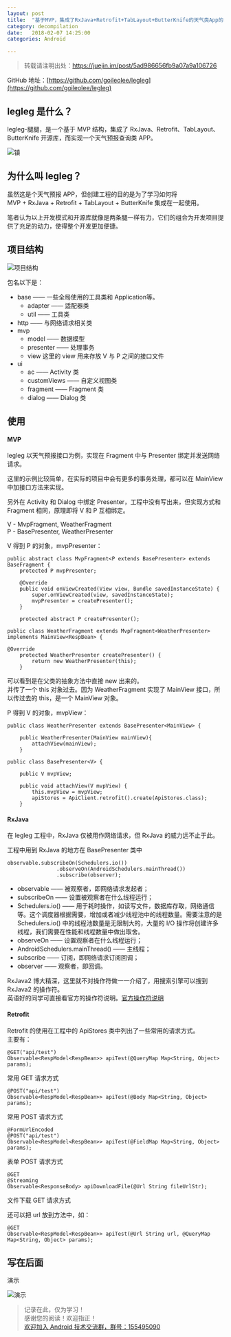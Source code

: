 ```yaml
---
layout: post
title:  "基于MVP，集成了RxJava+Retrofit+TabLayout+ButterKnife的天气类App的实现"
category: decompilation
date:   2018-02-07 14:25:00
categories: Android

---
```



>转载请注明出处：https://juejin.im/post/5ad986656fb9a07a9a106726

GitHub 地址：[https://github.com/goileolee/legleg](https://github.com/goileolee/legleg)

## legleg 是什么？

legleg-腿腿，是一个基于 MVP 结构，集成了 RxJava、Retrofit、TabLayout、ButterKnife 开源库，而实现一个天气预报查询类 APP。

![镇](https://user-gold-cdn.xitu.io/2018/5/17/1636d807233cbb86?w=290&h=188&f=png&s=48093)

## 为什么叫 legleg？

虽然这是个天气预报 APP，但创建工程的目的是为了学习如何将  
MVP + RxJava + Retrofit + TabLayout + ButterKnife 集成在一起使用。

笔者认为以上开发模式和开源库就像是两条腿一样有力，它们的组合为开发项目提供了充足的动力，使得整个开发更加便捷。

## 项目结构

![项目结构](https://user-gold-cdn.xitu.io/2018/4/20/162e1c75533cd1db?w=273&h=461&f=png&s=4317)

包名以下是：  
- base —— 一些全局使用的工具类和 Application等。
    - adapter —— 适配器类
    - util —— 工具类
- http —— 与网络请求相关类
- mvp  
    - model —— 数据模型
    - presenter —— 处理事务
    - view 这里的 view 用来存放 V 与 P 之间的接口文件
- ui
    - ac —— Activity 类
    - customViews —— 自定义视图类
    - fragment —— Fragment 类
    - dialog —— Dialog 类

## 使用

#### MVP

legleg 以天气预报接口为例，实现在 Fragment 中与 Presenter 绑定并发送网络请求。

这里的示例比较简单，在实际的项目中会有更多的事务处理，都可以在 MainView 中加接口方法来实现。

另外在 Activity 和 Dialog 中绑定 Presenter，工程中没有写出来，但实现方式和 Fragment 相同，原理即将 V 和 P 互相绑定。

V - MvpFragment, WeatherFragment  
P - BasePresenter, WeatherPresenter

V 得到 P 的对象，mvpPresenter：
```
public abstract class MvpFragment<P extends BasePresenter> extends BaseFragment {
    protected P mvpPresenter;

    @Override
    public void onViewCreated(View view, Bundle savedInstanceState) {
        super.onViewCreated(view, savedInstanceState);
        mvpPresenter = createPresenter();
    }

    protected abstract P createPresenter();
```

```
public class WeatherFragment extends MvpFragment<WeatherPresenter> implements MainView<RespBean> {

@Override
    protected WeatherPresenter createPresenter() {
        return new WeatherPresenter(this);
    }
```

可以看到是在父类的抽象方法中直接 new 出来的。  
并传了一个 this 对象过去。因为 WeatherFragment 实现了 MainView 接口，所以传过去的 this，是一个 MainView 对象。

P 得到 V 的对象，mvpView：

```
public class WeatherPresenter extends BasePresenter<MainView> {

    public WeatherPresenter(MainView mainView){
        attachView(mainView);
    }
```

```
public class BasePresenter<V> {

    public V mvpView;

    public void attachView(V mvpView) {
        this.mvpView = mvpView;
        apiStores = ApiClient.retrofit().create(ApiStores.class);
    }
```

#### RxJava

在 legleg 工程中，RxJava 仅被用作网络请求，但 RxJava 的威力远不止于此。

工程中用到 RxJava 的地方在 BasePresenter 类中
```
observable.subscribeOn(Schedulers.io())
                .observeOn(AndroidSchedulers.mainThread())
                .subscribe(observer);
```

- observable —— 被观察者，即网络请求发起者；
- subscribeOn —— 设置被观察者在什么线程运行；
- Schedulers.io() —— 用于耗时操作，如读写文件，数据库存取，网络通信等。这个调度器根据需要，增加或者减少线程池中的线程数量。需要注意的是 Schedulers.io() 中的线程池数量是无限制大的，大量的 I/O 操作将创建许多线程，我们需要在性能和线程数量中做出取舍。
- observeOn —— 设置观察者在什么线程运行；
- AndroidSchedulers.mainThread() —— 主线程；
- subscribe —— 订阅，即网络请求订阅回调；
- observer —— 观察者，即回调。

RxJava2 博大精深，这里就不对操作符做一一介绍了，用搜索引擎可以搜到 RxJava2 的操作符。  
英语好的同学可直接看官方的操作符说明。[官方操作符说明](http://reactivex.io/documentation/operators.html)

#### Retrofit

Retrofit 的使用在工程中的 ApiStores 类中列出了一些常用的请求方式。  
主要有：  

```
@GET("api/test")
Observable<RespModel<RespBean>> apiTest(@QueryMap Map<String, Object> params);
```

常用 GET 请求方式

```
@POST("api/test")
Observable<RespModel<RespBean>> apiTest(@Body Map<String, Object> params);
```

常用 POST 请求方式

```
@FormUrlEncoded
@POST("api/test")
Observable<RespModel<RespBean>> apiTest(@FieldMap Map<String, Object> params);
```

表单 POST 请求方式

```
@GET
@Streaming
Observable<ResponseBody> apiDownloadFile(@Url String fileUrlStr);
```

文件下载 GET 请求方式

还可以把 url 放到方法中，如：

```
@GET
Observable<RespModel<RespBean>> apiTest(@Url String url, @QueryMap Map<String, Object> params);
```

## 写在后面

演示

![演示](https://user-gold-cdn.xitu.io/2018/4/24/162f67a46f1aa7f1?w=360&h=640&f=gif&s=2000797)

>记录在此，仅为学习！  
感谢您的阅读！欢迎指正！  
[欢迎加入 Android 技术交流群，群号：155495090](https://jq.qq.com/?_wv=1027&k=5hr8OKj)